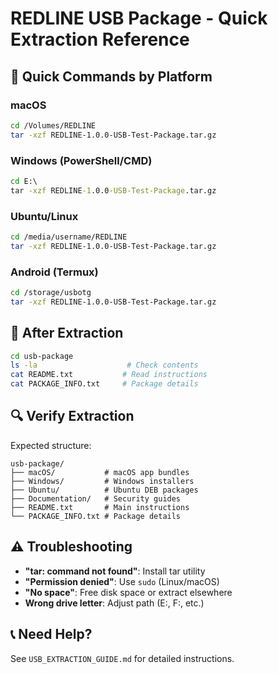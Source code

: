 # REDLINE USB Package - Quick Extraction Reference

## 🚀 Quick Commands by Platform

### macOS
```bash
cd /Volumes/REDLINE
tar -xzf REDLINE-1.0.0-USB-Test-Package.tar.gz
```

### Windows (PowerShell/CMD)
```cmd
cd E:\
tar -xzf REDLINE-1.0.0-USB-Test-Package.tar.gz
```

### Ubuntu/Linux
```bash
cd /media/username/REDLINE
tar -xzf REDLINE-1.0.0-USB-Test-Package.tar.gz
```

### Android (Termux)
```bash
cd /storage/usbotg
tar -xzf REDLINE-1.0.0-USB-Test-Package.tar.gz
```

## 📁 After Extraction

```bash
cd usb-package
ls -la                    # Check contents
cat README.txt           # Read instructions
cat PACKAGE_INFO.txt     # Package details
```

## 🔍 Verify Extraction

Expected structure:
```
usb-package/
├── macOS/           # macOS app bundles
├── Windows/         # Windows installers
├── Ubuntu/          # Ubuntu DEB packages
├── Documentation/   # Security guides
├── README.txt       # Main instructions
└── PACKAGE_INFO.txt # Package details
```

## ⚠️ Troubleshooting

- **"tar: command not found"**: Install tar utility
- **"Permission denied"**: Use `sudo` (Linux/macOS)
- **"No space"**: Free disk space or extract elsewhere
- **Wrong drive letter**: Adjust path (E:\, F:\, etc.)

## 📞 Need Help?

See `USB_EXTRACTION_GUIDE.md` for detailed instructions.

